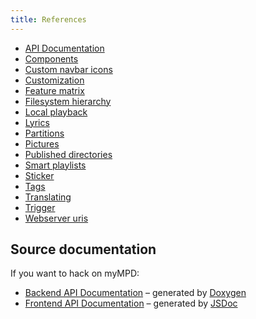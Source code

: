 ```yaml
---
title: References
---
```


- [API Documentation](api/index.md)
- [Components](components.md)
- [Custom navbar icons](custom-navbar-icons.md)
- [Customization](customization.md)
- [Feature matrix](feature-matrix.md)
- [Filesystem hierarchy](filesystem-hierarchy.md)
- [Local playback](local-playback.md)
- [Lyrics](lyrics.md)
- [Partitions](partitions.md)
- [Pictures](pictures.md)
- [Published directories](published-directories.md)
- [Smart playlists](smart-playlists.md)
- [Sticker](sticker.md)
- [Tags](tags.md)
- [Translating](translating.md)
- [Trigger](trigger.md)
- [Webserver uris](webserver-uris.md)

## Source documentation

If you want to hack on myMPD:

- [Backend API Documentation](../doxygen/html/index.html) &ndash; generated by [Doxygen](https://www.doxygen.nl/)
- [Frontend API Documentation](../jsdoc/index.html) &ndash; generated by [JSDoc](https://jsdoc.app/)
